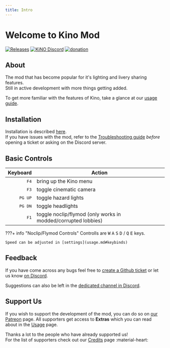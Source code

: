 ```yaml
---
title: Intro
---
```


# Welcome to Kino Mod

[![Releases](https://img.shields.io/github/v/release/trbflxr/kino?include_prereleases&label=DOWNLOAD&style=for-the-badge)](https://github.com/trbflxr/kino/releases)
[![KiNO Discord](https://img.shields.io/discord/716264804498538516?label=DISCORD&style=for-the-badge)](https://discord.gg/xvGMEEcEEp)
[![donation](https://img.shields.io/badge/patreon-support-ff424d?style=for-the-badge)](https://www.patreon.com/kinomod)

## About

The mod that has become popular for it's lighting and livery sharing features.  
Still in active development with more things getting added.

To get more familiar with the features of Kino, take a glance at our [usage guide](usage.md).

## Installation

Installation is described [here](installation.md).  
If you have issues with the mod, refer to the [Troubleshooting guide](troubleshooting.md) _before_ opening a ticket or asking on the Discord server.

## Basic Controls

|         Keyboard | Action                                                        |
| ---------------: | ------------------------------------------------------------- |
|    <kbd>F4</kbd> | bring up the Kino menu                                        |
|    <kbd>F3</kbd> | toggle cinematic camera                                       |
| <kbd>PG UP</kbd> | toggle hazard lights                                          |
| <kbd>PG DN</kbd> | toggle headlights                                             |
|    <kbd>F1</kbd> | toggle noclip/flymod (only works in modded/corrupted lobbies) |

???+ info "Noclip/Flymod Controls"
Controlls are <kbd>W</kbd> <kbd>A</kbd> <kbd>S</kbd> <kbd>D</kbd> / <kbd>Q</kbd> <kbd>E</kbd> keys.

    Speed can be adjusted in [settings](usage.md#keybinds)

## Feedback

If you have come across any bugs feel free to [create a Github ticket](https://github.com/trbflxr/kino/issues/new/choose) or let us know [on Discord](https://discord.gg/xvGMEEcEEp).

Suggestions can also be left in the [dedicated channel in Discord](https://discord.gg/4AmMNH6fyy). <!-- link to directly join into the #suggestions channel -->

## Support Us

If you wish to support the development of the mod, you can do so on [our Patreon](https://www.patreon.com/kinomod) page.
All supporters get access to **Extras** which you can read about in the [Usage](usage.md) page.

Thanks a lot to the people who have already supported us!  
For the list of supporters check out our [Credits](credits.md) page :material-heart:
